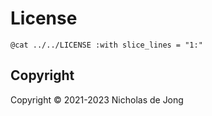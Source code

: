 # License

```text
@cat ../../LICENSE :with slice_lines = "1:"
```

## Copyright
Copyright &copy; 2021-2023 Nicholas de Jong
